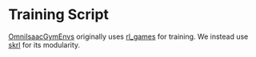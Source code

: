 # Training Script
[OmniIsaacGymEnvs](https://github.com/NVIDIA-Omniverse/OmniIsaacGymEnvs) originally uses [rl_games](https://github.com/Denys88/rl_games) for training. We instead use [skrl](https://skrl.readthedocs.io/en/latest/) for its modularity. 